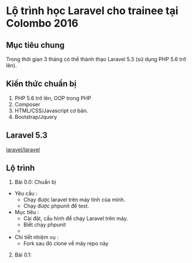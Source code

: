 # Lộ trình học Laravel cho trainee tại Colombo 2016

## Mục tiêu chung
  
  Trong thời gian 3 tháng có thể thành thạo Laravel 5.3 (sử dụng PHP 5.6 trở lên).
  
## Kiến thức chuẩn bị

1. PHP 5.6 trở lên, OOP trong PHP
2. Composer
3. HTML/CSS/Javascript cơ bản.
4. Bootstrap/Jquery

## Laravel 5.3

  [laravel/laravel](https://github.com/laravel/laravel)
  
## Lộ trình

1. Bài 0.0: Chuẩn bị
  - Yêu cầu : 
    - Chạy được laravel trên máy tính của mình.
    - Chạy được phpunit để test.
  - Mục tiêu : 
    - Cài đặt, cấu hình để chạy Laravel trên máy.
    - Biết chạy phpunit
    - 
  - Chi tiết nhiệm vụ : 
    - Fork sau đó clone về máy repo này 
  
2. Bài 0.1:  
